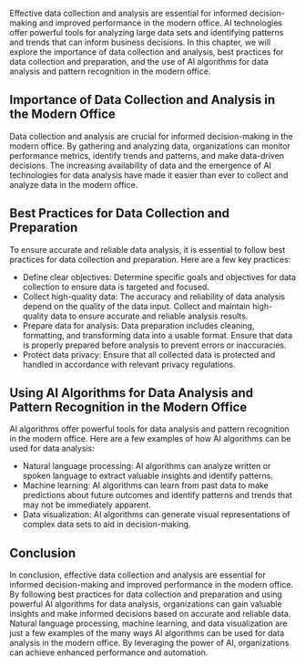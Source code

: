 
Effective data collection and analysis are essential for informed decision-making and improved performance in the modern office. AI technologies offer powerful tools for analyzing large data sets and identifying patterns and trends that can inform business decisions. In this chapter, we will explore the importance of data collection and analysis, best practices for data collection and preparation, and the use of AI algorithms for data analysis and pattern recognition in the modern office.

Importance of Data Collection and Analysis in the Modern Office
---------------------------------------------------------------

Data collection and analysis are crucial for informed decision-making in the modern office. By gathering and analyzing data, organizations can monitor performance metrics, identify trends and patterns, and make data-driven decisions. The increasing availability of data and the emergence of AI technologies for data analysis have made it easier than ever to collect and analyze data in the modern office.

Best Practices for Data Collection and Preparation
--------------------------------------------------

To ensure accurate and reliable data analysis, it is essential to follow best practices for data collection and preparation. Here are a few key practices:

* Define clear objectives: Determine specific goals and objectives for data collection to ensure data is targeted and focused.
* Collect high-quality data: The accuracy and reliability of data analysis depend on the quality of the data input. Collect and maintain high-quality data to ensure accurate and reliable analysis results.
* Prepare data for analysis: Data preparation includes cleaning, formatting, and transforming data into a usable format. Ensure that data is properly prepared before analysis to prevent errors or inaccuracies.
* Protect data privacy: Ensure that all collected data is protected and handled in accordance with relevant privacy regulations.

Using AI Algorithms for Data Analysis and Pattern Recognition in the Modern Office
----------------------------------------------------------------------------------

AI algorithms offer powerful tools for data analysis and pattern recognition in the modern office. Here are a few examples of how AI algorithms can be used for data analysis:

* Natural language processing: AI algorithms can analyze written or spoken language to extract valuable insights and identify patterns.
* Machine learning: AI algorithms can learn from past data to make predictions about future outcomes and identify patterns and trends that may not be immediately apparent.
* Data visualization: AI algorithms can generate visual representations of complex data sets to aid in decision-making.

Conclusion
----------

In conclusion, effective data collection and analysis are essential for informed decision-making and improved performance in the modern office. By following best practices for data collection and preparation and using powerful AI algorithms for data analysis, organizations can gain valuable insights and make informed decisions based on accurate and reliable data. Natural language processing, machine learning, and data visualization are just a few examples of the many ways AI algorithms can be used for data analysis in the modern office. By leveraging the power of AI, organizations can achieve enhanced performance and automation.
